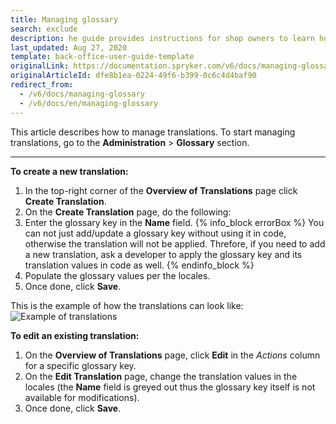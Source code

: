 ```yaml
---
title: Managing glossary
search: exclude
description: he guide provides instructions for shop owners to learn how to create and handle information in different languages in the Back Office.
last_updated: Aug 27, 2020
template: back-office-user-guide-template
originalLink: https://documentation.spryker.com/v6/docs/managing-glossary
originalArticleId: dfe8b1ea-0224-49f6-b399-0c6c4d4baf90
redirect_from:
  - /v6/docs/managing-glossary
  - /v6/docs/en/managing-glossary
---
```


This article describes how to manage translations.
To start managing translations, go to the **Administration** > **Glossary** section.
***
**To create a new translation:**

1. In the top-right corner of the **Overview of Translations** page click **Create Translation**.
2. On the **Create Translation** page, do the following:
3. Enter the glossary key in the **Name** field.
{% info_block errorBox %}
You can not just add/update a glossary key without using it in code, otherwise the translation will not be applied. Threfore, if you need to add a new translation, ask a developer to apply the glossary key and its translation values in code as well. 
{% endinfo_block %}
4. Populate the glossary values per the locales.
5. Once done, click **Save**.

This is the example of how the translations can look like:
![Example of translations](https://spryker.s3.eu-central-1.amazonaws.com/docs/User+Guides/Back+Office+User+Guides/Glossary/Managing+Glossary/managing-glossary.png) 

**To edit an existing translation:**

1. On the **Overview of Translations** page, click **Edit** in the _Actions_ column for a specific glossary key.
2. On the **Edit Translation** page, change the translation values in the locales (the **Name** field is greyed out thus the glossary key itself is not available for modifications).
3. Once done, click **Save**.

